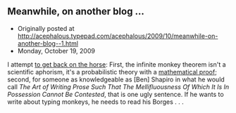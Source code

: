 ## Meanwhile, on another blog ...

 * Originally posted at http://acephalous.typepad.com/acephalous/2009/10/meanwhile-on-another-blog--1.html
 * Monday, October 19, 2009



I attempt [to get back on the horse](http://lefarkins.blogspot.com/2009/10/titles-of-posts-about-breasts-that.html):
First, the infinite monkey theorem isn't a scientific aphorism, it's a probabilistic theory with a [mathematical proof](http://en.wikipedia.org/wiki/Infinite\_monkey\_theorem#Direct\_proof); second, for someone as knowledgeable as [Ben] Shapiro in what he would call _The Art of Writing Prose Such That The Mellifluousness Of Which It Is In Possession Cannot Be Contested_, that is one 
ugly
 sentence. If he wants to write about typing monkeys, he needs to read his Borges . . .
		
